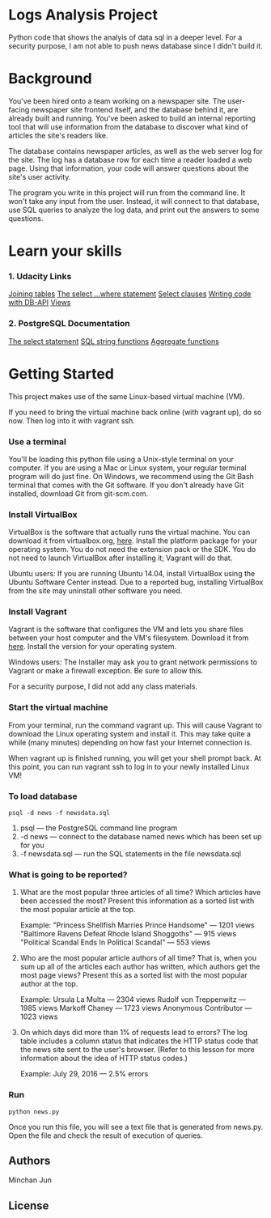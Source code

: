 # Logs Analysis Project
Python code that shows the analyis of data sql in a deeper level. For a security purpose, I am not able to push news database since I didn't build it.

# Background
You've been hired onto a team working on a newspaper site. The user-facing newspaper site frontend itself, and the database behind it, are already built and running. You've been asked to build an internal reporting tool that will use information from the database to discover what kind of articles the site's readers like.

The database contains newspaper articles, as well as the web server log for the site. The log has a database row for each time a reader loaded a web page. Using that information, your code will answer questions about the site's user activity.

The program you write in this project will run from the command line. It won't take any input from the user. Instead, it will connect to that database, use SQL queries to analyze the log data, and print out the answers to some questions.

# Learn your skills
### 1. Udacity Links
[Joining tables](https://classroom.udacity.com/courses/ud197/lessons/3415228765/concepts/33932188550923)
[The select ...where statement](https://classroom.udacity.com/courses/ud197/lessons/3423258756/concepts/33885287000923)
[Select clauses](https://classroom.udacity.com/courses/ud197/lessons/3423258756/concepts/33885287080923)
[Writing code with DB-API](https://classroom.udacity.com/courses/ud197/lessons/3483858580/concepts/35153985360923)
[Views](https://classroom.udacity.com/courses/ud197/lessons/3490418600/concepts/35140186650923)

### 2. PostgreSQL Documentation

[The select statement](https://www.postgresql.org/docs/9.5/static/sql-select.html)
[SQL string functions](https://www.postgresql.org/docs/9.5/static/functions-string.html)
[Aggregate functions](https://www.postgresql.org/docs/9.5/static/functions-aggregate.html)

# Getting Started
This project makes use of the same Linux-based virtual machine (VM).

If you need to bring the virtual machine back online (with vagrant up), do so now. Then log into it with vagrant ssh.

### Use a terminal
You'll be loading this python file using a Unix-style terminal on your computer. If you are using a Mac or Linux system, your regular terminal program will do just fine. On Windows, we recommend using the Git Bash terminal that comes with the Git software. If you don't already have Git installed, download Git from git-scm.com.

### Install VirtualBox
VirtualBox is the software that actually runs the virtual machine. You can download it from virtualbox.org, [here](https://www.virtualbox.org/wiki/Download_Old_Builds_5_1). Install the platform package for your operating system. You do not need the extension pack or the SDK. You do not need to launch VirtualBox after installing it; Vagrant will do that.

Ubuntu users: If you are running Ubuntu 14.04, install VirtualBox using the Ubuntu Software Center instead. Due to a reported bug, installing VirtualBox from the site may uninstall other software you need.

### Install Vagrant
Vagrant is the software that configures the VM and lets you share files between your host computer and the VM's filesystem. Download it from [here](vagrantup.com). Install the version for your operating system.

Windows users: The Installer may ask you to grant network permissions to Vagrant or make a firewall exception. Be sure to allow this.

For a security purpose, I did not add any class materials.

### Start the virtual machine
From your terminal, run the command vagrant up. This will cause Vagrant to download the Linux operating system and install it. This may take quite a while (many minutes) depending on how fast your Internet connection is.

When vagrant up is finished running, you will get your shell prompt back. At this point, you can run vagrant ssh to log in to your newly installed Linux VM!

### To load database

    psql -d news -f newsdata.sql

1.  psql — the PostgreSQL command line program
2. -d news — connect to the database named news which has been set up for you
3. -f newsdata.sql — run the SQL statements in the file newsdata.sql

### What is going to be reported?
1. What are the most popular three articles of all time? Which articles have been accessed the most? Present this information as a sorted list with the most popular article at the top.

    Example:
"Princess Shellfish Marries Prince Handsome" — 1201 views
"Baltimore Ravens Defeat Rhode Island Shoggoths" — 915 views
"Political Scandal Ends In Political Scandal" — 553 views

2. Who are the most popular article authors of all time? That is, when you sum up all of the articles each author has written, which authors get the most page views? Present this as a sorted list with the most popular author at the top.

    Example:
Ursula La Multa — 2304 views
Rudolf von Treppenwitz — 1985 views
Markoff Chaney — 1723 views
Anonymous Contributor — 1023 views

3. On which days did more than 1% of requests lead to errors? The log table includes a column status that indicates the HTTP status code that the news site sent to the user's browser. (Refer to this lesson for more information about the idea of HTTP status codes.)

    Example:
July 29, 2016 — 2.5% errors



### Run
    python news.py
Once you run this file, you will see a text file that is generated from news.py. Open the file and check the result of execution of queries.
## Authors
Minchan Jun

## License
